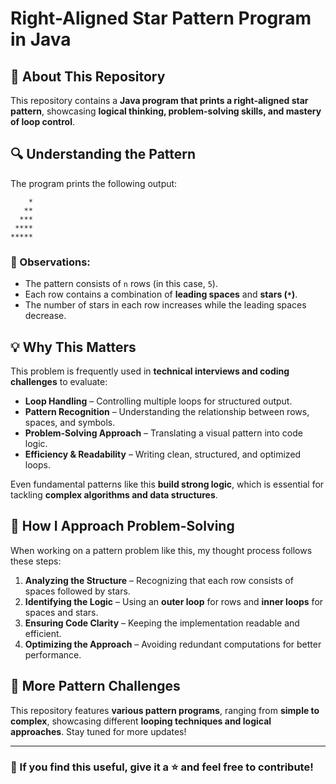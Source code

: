 # Right-Aligned Star Pattern Program in Java  

## 🚀 About This Repository  

This repository contains a **Java program that prints a right-aligned star pattern**, showcasing **logical thinking, problem-solving skills, and mastery of loop control**.  

## 🔍 Understanding the Pattern  

The program prints the following output:  
```
    *
   **
  ***
 ****
*****
```

### 📌 Observations:  
- The pattern consists of `n` rows (in this case, `5`).  
- Each row contains a combination of **leading spaces** and **stars (`*`)**.  
- The number of stars in each row increases while the leading spaces decrease.  

## 💡 Why This Matters  

This problem is frequently used in **technical interviews and coding challenges** to evaluate:  
- **Loop Handling** – Controlling multiple loops for structured output.  
- **Pattern Recognition** – Understanding the relationship between rows, spaces, and symbols.  
- **Problem-Solving Approach** – Translating a visual pattern into code logic.  
- **Efficiency & Readability** – Writing clean, structured, and optimized loops.  

Even fundamental patterns like this **build strong logic**, which is essential for tackling **complex algorithms and data structures**.

## 🔧 How I Approach Problem-Solving  

When working on a pattern problem like this, my thought process follows these steps:  
1. **Analyzing the Structure** – Recognizing that each row consists of spaces followed by stars.  
2. **Identifying the Logic** – Using an **outer loop** for rows and **inner loops** for spaces and stars.  
3. **Ensuring Code Clarity** – Keeping the implementation readable and efficient.  
4. **Optimizing the Approach** – Avoiding redundant computations for better performance.  

## 🚀 More Pattern Challenges  

This repository features **various pattern programs**, ranging from **simple to complex**, showcasing different **looping techniques and logical approaches**. Stay tuned for more updates!  

---

### 📌 If you find this useful, give it a ⭐ and feel free to contribute!  